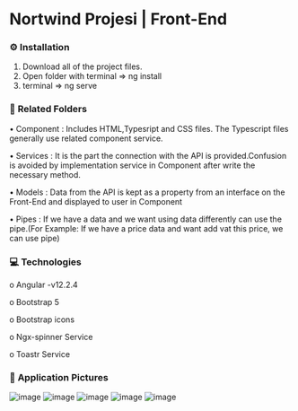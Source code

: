 # Nortwind Projesi | Front-End

### :gear: **Installation** 

1. Download all of the project files.
2. Open folder with terminal => ng install 
3. terminal => ng serve 


### :open_file_folder: **Related Folders**

•	Component : Includes HTML,Typesript and CSS files. The Typescript files generally use related component service.

•	Services : It is the part the connection with the API is provided.Confusion is avoided by implementation service in Component after write the necessary method.

•	Models : Data from the API is kept as a property from an interface on the Front-End and displayed to user in Component

•	Pipes : If we have a data and we want using data differently can use the pipe.(For Example: If we have a price data and want add vat this price, we can use pipe)

### :computer: **Technologies** 

o	Angular -v12.2.4

o	Bootstrap 5

o	Bootstrap icons

o	Ngx-spinner Service

o	Toastr Service

### :floppy_disk: **Application Pictures**

![image](https://user-images.githubusercontent.com/109723263/194554125-91faeebb-1c34-4da6-b06f-740fe3d11ffb.png)
![image](https://user-images.githubusercontent.com/109723263/194554879-69a0f67f-81fc-4470-a844-2db8f70469e5.png)
![image](https://user-images.githubusercontent.com/109723263/194554894-1cad7311-241e-4281-a75b-d5e02c9477b9.png)
![image](https://user-images.githubusercontent.com/109723263/194554919-2a1663a9-0633-4307-89e9-7a449462d316.png)
![image](https://user-images.githubusercontent.com/109723263/194554954-d84fa322-e759-4872-a91b-a765af37f650.png)



